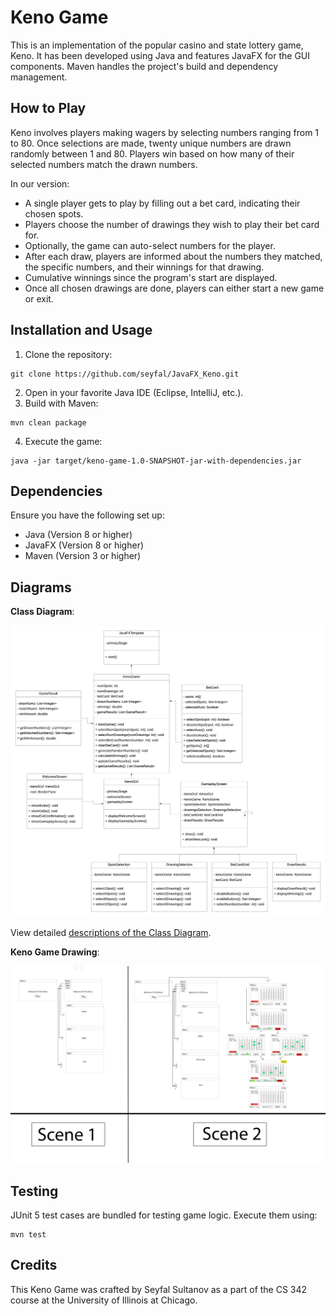 

# Keno Game

This is an implementation of the popular casino and state lottery game, Keno. It has been developed using Java and features JavaFX for the GUI components. Maven handles the project's build and dependency management.

## How to Play

Keno involves players making wagers by selecting numbers ranging from 1 to 80. Once selections are made, twenty unique numbers are drawn randomly between 1 and 80. Players win based on how many of their selected numbers match the drawn numbers.

In our version:
- A single player gets to play by filling out a bet card, indicating their chosen spots.
- Players choose the number of drawings they wish to play their bet card for.
- Optionally, the game can auto-select numbers for the player.
- After each draw, players are informed about the numbers they matched, the specific numbers, and their winnings for that drawing.
- Cumulative winnings since the program's start are displayed.
- Once all chosen drawings are done, players can either start a new game or exit.

## Installation and Usage

1. Clone the repository:
```
git clone https://github.com/seyfal/JavaFX_Keno.git
```
2. Open in your favorite Java IDE (Eclipse, IntelliJ, etc.).
3. Build with Maven:
```
mvn clean package
```
4. Execute the game:
```
java -jar target/keno-game-1.0-SNAPSHOT-jar-with-dependencies.jar
```

## Dependencies

Ensure you have the following set up:

- Java (Version 8 or higher)
- JavaFX (Version 8 or higher)
- Maven (Version 3 or higher)

## Diagrams

**Class Diagram**:

![Keno Game Class Diagram](./UML_Project2.jpeg)

View detailed [descriptions of the Class Diagram](./UML.MD).

**Keno Game Drawing**:

![Keno Game Drawing](./Project2.png)

## Testing

JUnit 5 test cases are bundled for testing game logic. Execute them using:
```
mvn test
```

## Credits

This Keno Game was crafted by Seyfal Sultanov as a part of the CS 342 course at the University of Illinois at Chicago.
